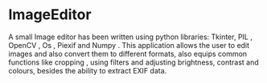# ImageEditor
A small Image editor has been written using python libraries: Tkinter, PIL , OpenCV , Os , Piexif and Numpy . 
 This application allows the user to edit images and also convert them to different formats, also equips common functions like cropping , using filters and adjusting brightness, contrast and colours, besides the ability to extract EXIF data.
